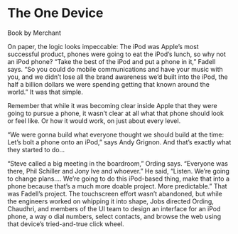 # The One Device

Book by Merchant

On paper, the logic looks impeccable: The iPod was Apple’s most
successful product, phones were going to eat the iPod’s lunch, so why
not an iPod phone? “Take the best of the iPod and put a phone in it,”
Fadell says.  “So you could do mobile communications and have your
music with you, and we didn’t lose all the brand awareness we’d built
into the iPod, the half a billion dollars we were spending getting
that known around the world.” It was that simple.

Remember that while it was becoming clear inside Apple that they were
going to pursue a phone, it wasn’t clear at all what that phone should
look or feel like. Or how it would work, on just about every level.

“We were gonna build what everyone thought we should build at the
time: Let’s bolt a phone onto an iPod,” says Andy Grignon. And that’s
exactly what they started to do...

“Steve called a big meeting in the boardroom,” Ording says. “Everyone
was there, Phil Schiller and Jony Ive and whoever.” He said,
“Listen. We’re going to change plans.... We’re going to do this
iPod-based thing, make that into a phone because that’s a much more
doable project. More predictable.” That was Fadell’s project. The
touchscreen effort wasn’t abandoned, but while the engineers worked on
whipping it into shape, Jobs directed Ording, Chaudhri, and members of
the UI team to design an interface for an iPod phone, a way o dial
numbers, select contacts, and browse the web using that device’s
tried-and-true click wheel.










